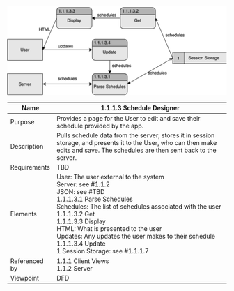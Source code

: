 ![Design Document](TeamThreeFiles/1.1.1.3v5.drawio.svg)

| Name | 1.1.1.3 Schedule Designer |
| ----------- | ---------- |
| Purpose | Provides a page for the User to edit and save their schedule provided by the app. |
| Description | Pulls schedule data from the server, stores it in session storage, and presents it to the User, who can then make edits and save. The schedules are then sent back to the server. |
| Requirements | TBD |
| Elements | User: The user external to the system<br>Server: see #1.1.2<br>JSON: see #TBD<br>1.1.1.3.1 Parse Schedules<br>Schedules: The list of schedules associated with the user<br>1.1.1.3.2 Get<br>1.1.1.3.3 Display<br>HTML: What is presented to the user<br>Updates: Any updates the user makes to their schedule<br>1.1.1.3.4 Update<br>1 Session Storage: see #1.1.1.7 |
| Referenced by | 1.1.1 Client Views<br>1.1.2 Server |
| Viewpoint | DFD |
